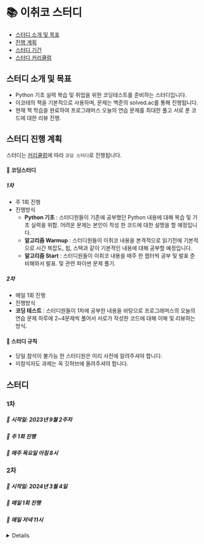 # 📚 이취코 스터디

- [스터디 소개 및 목표](#스터디-소개-및-목표)
- [진행 계획](#스터디-진행-계획)
- [스터디 기간](#스터디)
- [스터디 커리큘럼](#스터디-커리큘럼)


## 스터디 소개 및 목표
- Python 기초 실력 복습 및 취업을 위한 코딩테스트를 준비하는 스터디입니다.
- 이코테의 책을 기본적으로 사용하며, 문제는 백준의 solved.ac를 통해 진행됩니다.
- 현재 책 학습을 완료하여 프로그래머스 오늘의 연습 문제를 최대한 풀고 서로 푼 코드에 대한 리뷰 진행.

## 스터디 진행 계획
스터디는 [커리큘럼](#코딩스터디-커리큘럼)에 따라 `코딩 스터디`로 진행됩니다.

#### 📌 코딩스터디
##### 1차
<detail>

 
- 주 1회 진행
- 진행방식
  - **Python 기초** : 스터디원들이 기존에 공부했던 Python 내용에 대해 복습 및 기초 실력을 위함. 어려운 문제는 본인이 작성 
				한 코드에 대한 설명을 할 예정입니다.
  - **알고리즘 Warmup** : 스터디원들이 이취코 내용을 본격적으로 읽기전에 기본적으로 시간 복잡도, 힙, 스택과 같이 기본적인 내용에 대해 공부할 예정입니다.
  - **알고리즘 Start** : 스터디원들이 이취코 내용을 매주 한 챕터씩 공부 및 발표 준비해와서 발표. 및 관련 파이썬 문제 풀기.
</detail>
 
##### 2차
- 매일 1회 진행
- 진행방식
- **코딩 테스트** : 스터디원들이 1차에 공부한 내용을 바탕으로 프로그래머스의 오늘의 연습 문제 하루에 2~4문제씩 풀어서 서로가 작성한 코드에 대해 이해 및 리뷰하는 방식.

#### 📌 스터디 규칙
- 당일 참석이 불가능 한 스터디원은 미리 사전에 알려주셔야 합니다.
- 미참석자도 과제는 꼭 깃허브에 올려주셔야 합니다.



## 스터디
### 1차
##### 📅 시작일: 2023년 9월 2주차
##### 📅 주 1회 진행 
##### 📅 매주 목요일 아침 8시 

### 2차
##### 📅 시작일: 2024년 3월 4일
##### 📅 매일 1회 진행 
##### 📅 매일 저녁 11시 


<details>

 
## 스터디 커리큘럼
---
### 1주차: OT
- **스터디 진행**
   - 스터디 진행 방향 회의 및 결정
    
- **과제 공지**
	- Python 문제 풀기
	- python
	- **Solved.ac Class 1문제들** [백준](https://www.acmicpc.net/) (36문제)
### 2주차: 시간복잡도, 자료
- **스터디 진행**
	- 지예 : 힙, 스택, 큐, 덱, 해쉬 발표
 -  **과제**
 	- Python 문제 풀기
  	- 힙, 스텍, 큐, 덱, 해쉬 발표
     	- **백준 시간복잡도 문제들** [벡준](https://www.acmicpc.net/step/53)(7문제)

### 3주차: 그리디 알고리즘
- **스터디 진행**
	- 승범 : 그리디 알고리즘 준비
 -  **과제**
 	- Python 문제 풀기
     	- **백준 스택, 큐, 덱 문제들** [벡준](https://www.acmicpc.net/step/11)(11문제)    

### 4주차: 구현 알고리즘
- **스터디 진행**
	- 승범 : 구현 알고리즘 준비
 -  **과제**
 	- Python 문제 풀기
     	- **그리디 알고리즘** [벡준](https://www.acmicpc.net/step/33)(5문제)  
	
		- **그리디 알고리즘** [프로그래머스](https://school.programmers.co.kr/learn/courses/30/lessons/42862)(1문제)

### 5주차: DFS/BFS 알고리즘
- **스터디 진행**
	- 지원 : DFS/BFS 알고리즘 준비
 -  **과제**
 	- Python 문제 풀기
     	- **브루트포스 알고리즘** [벡준](https://www.acmicpc.net/step/22)(5문제)
      	- **완전탐색 알고리즘** [프로그래머스](https://school.programmers.co.kr/learn/courses/30/parts/12230)[7문제]

### 6주차: 정렬 알고리즘
- **스터디 진행**
	- 지예 : 정렬 알고리즘 준비
 -  **과제**
 	- Python 문제 풀기
     	- **그래프와 순회 단계** [벡준](https://www.acmicpc.net/step/24)(16문제)
   
### 7주차: 이진 탐색 알고리즘
- **스터디 진행**
	- 지원 : 이진 탐색 알고리즘 준비
 -  **과제**
 	- Python 문제 풀기
     	- **정렬 단계** [벡준](https://www.acmicpc.net/step/9)(11문제)
   
### 8주차: DP 알고리즘
- **스터디 진행**
	- 승범 : 다이나믹 프로그래밍(DP) 준비
 -  **과제**
 	- Python 문제 풀기
     	- **이진 탐색 알고리즘 단계** [벡준](https://www.acmicpc.net/step/29)(7문제)
      
### 9주차: DP 알고리즘
 -  **과제**
 	- **동적 계획법1 단계**  [벡준](https://www.acmicpc.net/step/16)(7문제)

### 10주차: 최단 경로 알고리즘.
 - **스터디 진행**
	- 지예 : 최단 경로 알고리즘 준비
 -  **과제**
 	- **동적 계획법1 단계**  [벡준](https://www.acmicpc.net/step/16)(16문제)

### 11주차: 최단 경로 알고리즘.
 - **스터디 진행**
	- 승범 : 그래프 이론 알고리즘 준비
 -  **과제**
 	- **동적 계획법1 단계.**  [벡준](https://www.acmicpc.net/step/16)(16문제)
  	- **최단 경로 알고리즘.**  [백준](https://www.acmicpc.net/step/26)(7문제)
</details>

